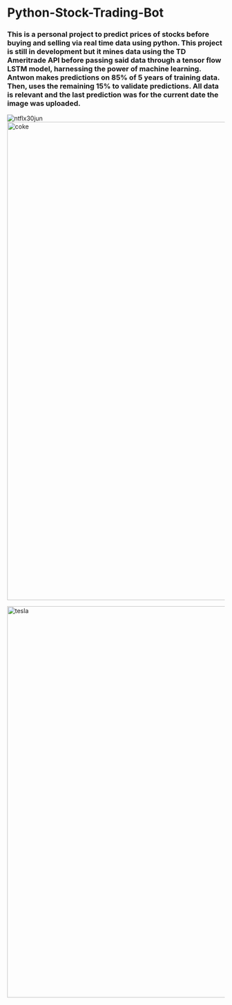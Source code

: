 # Python-Stock-Trading-Bot
### This is a personal project to predict prices of stocks before buying and selling via real time data using python. This project is still in development but it mines data using the TD Ameritrade API before passing said data through a tensor flow LSTM model, harnessing the power of machine learning. Antwon makes predictions on 85% of 5 years of training data. Then, uses the remaining 15% to validate predictions. All data is relevant and the last prediction was for the current date the image was uploaded. 

![ntflx30jun](https://user-images.githubusercontent.com/84476080/176819775-2a6d8953-4a75-43a3-b6b9-1199876cbb50.jpeg)
<img width="1107" alt="coke" src="https://user-images.githubusercontent.com/84476080/176821326-33d2d457-6c49-4e77-900d-32b1ab660435.png">

<img width="906" alt="tesla" src="https://user-images.githubusercontent.com/84476080/176822574-8a106518-ac7d-49c7-8bf5-16c713902a3f.png">
